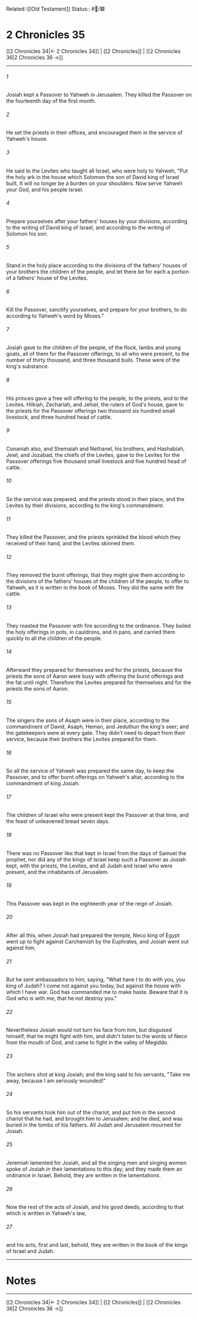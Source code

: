 Related::[[Old Testament]]
Status:: #📖/🟥
# 2 Chronicles 35

[[2 Chronicles 34|← 2 Chronicles 34]] | [[2 Chronicles]] | [[2 Chronicles 36|2 Chronicles 36 →]]
***



###### 1 
Josiah kept a Passover to Yahweh in Jerusalem. They killed the Passover on the fourteenth day of the first month. 

###### 2 
He set the priests in their offices, and encouraged them in the service of Yahweh's house. 

###### 3 
He said to the Levites who taught all Israel, who were holy to Yahweh, "Put the holy ark in the house which Solomon the son of David king of Israel built. It will no longer be a burden on your shoulders. Now serve Yahweh your God, and his people Israel. 

###### 4 
Prepare yourselves after your fathers' houses by your divisions, according to the writing of David king of Israel, and according to the writing of Solomon his son. 

###### 5 
Stand in the holy place according to the divisions of the fathers' houses of your brothers the children of the people, and let there be for each a portion of a fathers' house of the Levites. 

###### 6 
Kill the Passover, sanctify yourselves, and prepare for your brothers, to do according to Yahweh's word by Moses." 

###### 7 
Josiah gave to the children of the people, of the flock, lambs and young goats, all of them for the Passover offerings, to all who were present, to the number of thirty thousand, and three thousand bulls. These were of the king's substance. 

###### 8 
His princes gave a free will offering to the people, to the priests, and to the Levites. Hilkiah, Zechariah, and Jehiel, the rulers of God's house, gave to the priests for the Passover offerings two thousand six hundred small livestock, and three hundred head of cattle. 

###### 9 
Conaniah also, and Shemaiah and Nethanel, his brothers, and Hashabiah, Jeiel, and Jozabad, the chiefs of the Levites, gave to the Levites for the Passover offerings five thousand small livestock and five hundred head of cattle. 

###### 10 
So the service was prepared, and the priests stood in their place, and the Levites by their divisions, according to the king's commandment. 

###### 11 
They killed the Passover, and the priests sprinkled the blood which they received of their hand, and the Levites skinned them. 

###### 12 
They removed the burnt offerings, that they might give them according to the divisions of the fathers' houses of the children of the people, to offer to Yahweh, as it is written in the book of Moses. They did the same with the cattle. 

###### 13 
They roasted the Passover with fire according to the ordinance. They boiled the holy offerings in pots, in cauldrons, and in pans, and carried them quickly to all the children of the people. 

###### 14 
Afterward they prepared for themselves and for the priests, because the priests the sons of Aaron were busy with offering the burnt offerings and the fat until night. Therefore the Levites prepared for themselves and for the priests the sons of Aaron. 

###### 15 
The singers the sons of Asaph were in their place, according to the commandment of David, Asaph, Heman, and Jeduthun the king's seer; and the gatekeepers were at every gate. They didn't need to depart from their service, because their brothers the Levites prepared for them. 

###### 16 
So all the service of Yahweh was prepared the same day, to keep the Passover, and to offer burnt offerings on Yahweh's altar, according to the commandment of king Josiah. 

###### 17 
The children of Israel who were present kept the Passover at that time, and the feast of unleavened bread seven days. 

###### 18 
There was no Passover like that kept in Israel from the days of Samuel the prophet, nor did any of the kings of Israel keep such a Passover as Josiah kept, with the priests, the Levites, and all Judah and Israel who were present, and the inhabitants of Jerusalem. 

###### 19 
This Passover was kept in the eighteenth year of the reign of Josiah. 

###### 20 
After all this, when Josiah had prepared the temple, Neco king of Egypt went up to fight against Carchemish by the Euphrates, and Josiah went out against him. 

###### 21 
But he sent ambassadors to him, saying, "What have I to do with you, you king of Judah? I come not against you today, but against the house with which I have war. God has commanded me to make haste. Beware that it is God who is with me, that he not destroy you." 

###### 22 
Nevertheless Josiah would not turn his face from him, but disguised himself, that he might fight with him, and didn't listen to the words of Neco from the mouth of God, and came to fight in the valley of Megiddo. 

###### 23 
The archers shot at king Josiah; and the king said to his servants, "Take me away, because I am seriously wounded!" 

###### 24 
So his servants took him out of the chariot, and put him in the second chariot that he had, and brought him to Jerusalem; and he died, and was buried in the tombs of his fathers. All Judah and Jerusalem mourned for Josiah. 

###### 25 
Jeremiah lamented for Josiah, and all the singing men and singing women spoke of Josiah in their lamentations to this day; and they made them an ordinance in Israel. Behold, they are written in the lamentations. 

###### 26 
Now the rest of the acts of Josiah, and his good deeds, according to that which is written in Yahweh's law, 

###### 27 
and his acts, first and last, behold, they are written in the book of the kings of Israel and Judah.

---
# Notes


***
[[2 Chronicles 34|← 2 Chronicles 34]] | [[2 Chronicles]] | [[2 Chronicles 36|2 Chronicles 36 →]]
